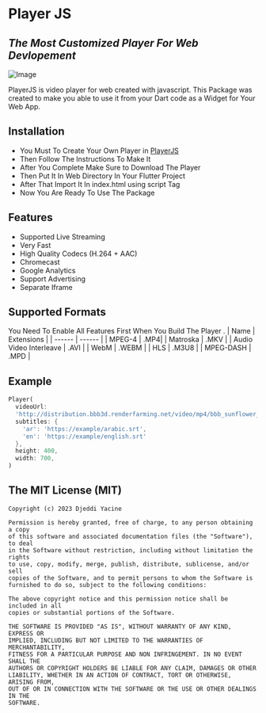 # Player JS
## _The Most Customized Player For Web Devlopement_

![Image](https://i.imgur.com/ZoFCFrg.png)

PlayerJS is video player for web created with javascript. This Package was created to make you able to use it from your Dart code as a Widget for Your Web App.
## Installation


- You Must To Create Your Own Player in [PlayerJS](https://playerjs.com/)
- Then Follow The Instructions To Make It
- After You Complete Make Sure to Download The Player
- Then Put It In Web Directory In Your Flutter Project
- After That Import It In index.html using script Tag
- Now You Are  Ready To Use The Package

## Features

- Supported Live Streaming
- Very Fast
- High Quality Codecs (H.264 + AAC)
- Chromecast
- Google Analytics
- Support Advertising
- Separate Iframe

## Supported Formats

You Need To Enable All Features First When You Build The Player .
| Name | Extensions |
| ------ | ------ |
| MPEG-4 | .MP4|
| Matroska | .MKV |
| Audio Video Interleave | .AVI |
| WebM | .WEBM |
| HLS | .M3U8 |
| MPEG-DASH | .MPD |
## Example

```dart
Player(
  videoUrl:
  'http://distribution.bbb3d.renderfarming.net/video/mp4/bbb_sunflower_1080p_30fps_normal.mp4',
  subtitles: {
    'ar': 'https://example/arabic.srt',
    'en': 'https://example/english.srt'
  },
  height: 400,
  width: 700,
)
```

## The MIT License (MIT)

```
Copyright (c) 2023 Djeddi Yacine

Permission is hereby granted, free of charge, to any person obtaining a copy
of this software and associated documentation files (the "Software"), to deal
in the Software without restriction, including without limitation the rights
to use, copy, modify, merge, publish, distribute, sublicense, and/or sell
copies of the Software, and to permit persons to whom the Software is
furnished to do so, subject to the following conditions:

The above copyright notice and this permission notice shall be included in all
copies or substantial portions of the Software.

THE SOFTWARE IS PROVIDED "AS IS", WITHOUT WARRANTY OF ANY KIND, EXPRESS OR
IMPLIED, INCLUDING BUT NOT LIMITED TO THE WARRANTIES OF MERCHANTABILITY,
FITNESS FOR A PARTICULAR PURPOSE AND NON INFRINGEMENT. IN NO EVENT SHALL THE
AUTHORS OR COPYRIGHT HOLDERS BE LIABLE FOR ANY CLAIM, DAMAGES OR OTHER
LIABILITY, WHETHER IN AN ACTION OF CONTRACT, TORT OR OTHERWISE, ARISING FROM,
OUT OF OR IN CONNECTION WITH THE SOFTWARE OR THE USE OR OTHER DEALINGS IN THE
SOFTWARE.
```